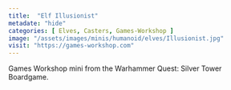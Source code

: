 ```yaml
---
title:  "Elf Illusionist"
metadate: "hide"
categories: [ Elves, Casters, Games-Workshop ]
image: "/assets/images/minis/humanoid/elves/Illusionist.jpg"
visit: "https://games-workshop.com"
---
```

Games Workshop mini from the Warhammer Quest: Silver Tower Boardgame.